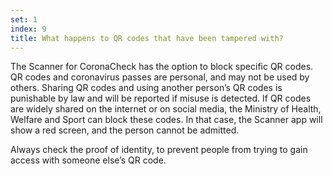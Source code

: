 ```yaml
---
set: 1
index: 9
title: What happens to QR codes that have been tampered with?
---
```

The Scanner for CoronaCheck has the option to block specific QR codes. QR codes and coronavirus passes are personal, and may not be used by others. Sharing QR codes and using another person’s QR codes is punishable by law and will be reported if misuse is detected. If QR codes are widely shared on the internet or on social media, the Ministry of Health, Welfare and Sport can block these codes. In that case, the Scanner app will show a red screen, and the person cannot be admitted.

Always check the proof of identity, to prevent people from trying to gain access with someone else’s QR code.
